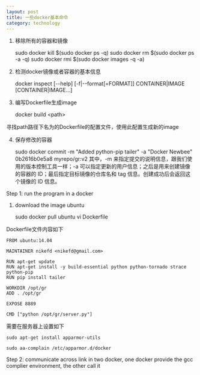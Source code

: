 ```yaml
---
layout: post
title: 一些docker基本命令
category: technology
---
```


1. 移除所有的容器和镜像

    sudo docker kill $(sudo docker ps -q)
    sudo docker rm $(sudo docker ps -a -q)
    sudo docker rmi $(sudo docker images -q -a)

2. 检测docker镜像或者容器的基本信息

    docker inspect [--help] [-f|--format[=FORMAT]] CONTAINER|IMAGE [CONTAINER|IMAGE...]

3. 编写Dockerfile生成image

    docker build \<path\> 

寻找path路径下名为的Dockerfile的配置文件，使用此配置生成新的image

4. 保存修改的容器

    sudo docker commit -m "Added python-pip tailer" -a "Docker Newbee" 0b2616b0e5a8 myrepo/gr:v2
其中，-m 来指定提交的说明信息，跟我们使用的版本控制工具一样；-a 可以指定更新的用户信息；之后是用来创建镜像的容器的 ID；最后指定目标镜像的仓库名和 tag 信息。创建成功后会返回这个镜像的 ID 信息。

Step 1: run the program in a docker
1. download the image ubuntu

    sudo docker pull ubuntu
    vi Dockerfile

Dockerfile文件内容如下

    FROM ubuntu:14.04

    MAINTAINER nikefd <nikefd@gmail.com>

    RUN apt-get update
    RUN apt-get install -y build-essential python python-tornado strace python-pip
    RUN pip install tailer

    WORKDIR /opt/gr
    ADD . /opt/gr

    EXPOSE 8889

    CMD ["python /opt/gr/server.py"]

需要在服务器上设置如下
    
    sudo apt-get install apparmor-utils

    sudo aa-complain /etc/apparmor.d/docker
      
Step 2: communicate across link in two docker, one docker provide the gcc complier environment, the other call it

